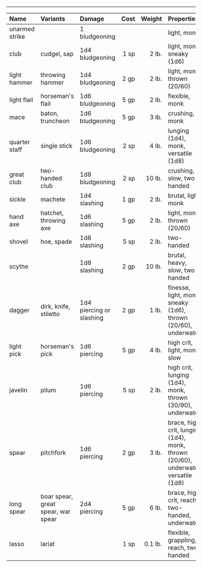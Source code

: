 ___
| Name | Variants | Damage | Cost | Weight | Properties |
|:-|:-|:-|-:|-:|:-|
| unarmed strike | | 1 bludgeoning | | | light, monk |
| club | cudgel, sap | 1d4 bludgeoning | 1 sp | 2 lb. | light, monk, sneaky (1d6) |
| light hammer | throwing hammer | 1d4 bludgeoning | 2 gp | 2 lb. | light, monk, thrown (20/60) |
| light flail | horseman's flail | 1d6 bludgeoning | 5 gp | 2 lb. | flexible, monk |
| mace | baton, truncheon | 1d6 bludgeoning | 5 gp | 3 lb. | crushing, monk |
| quarter staff | single stick | 1d6 bludgeoning | 2 sp | 4 lb. | lunging (1d4), monk, versatile (1d8) |
| great club | two-handed club | 1d8 bludgeoning | 2 sp | 10 lb. | crushing, slow, two-handed |
| sickle | machete | 1d4 slashing | 1 gp | 2 lb. | brutal, light, monk |
| hand axe | hatchet, throwing axe | 1d6 slashing | 5 gp | 2 lb. | light, monk, thrown (20/60) |
| shovel | hoe, spade | 1d8 slashing | 5 sp | 2 lb. | two-handed |
| scythe | | 1d8 slashing | 2 gp | 10 lb. | brutal, heavy, slow, two-handed |
| dagger | dirk, knife, stiletto | 1d4 piercing or slashing | 2 gp | 1 lb. | finesse, light, monk, sneaky (1d6), thrown (20/60), underwater |
| light pick | horseman's pick | 1d6 piercing | 5 gp | 4 lb. | high crit, light, monk, slow |
| javelin | pilum | 1d6 piercing | 5 sp | 2 lb. | high crit, lunging (1d4), monk, thrown (30/90), underwater |
| spear | pitchfork | 1d6 piercing | 2 gp | 3 lb. | brace, high crit, lunging (1d4), monk, thrown (20/60), underwater, versatile (1d8) |
| long spear | boar spear, great spear, war spear | 2d4 piercing | 5 gp | 6 lb. | brace, high crit, reach, two-handed, underwater |
| lasso | lariat | | 1 sp | 0.1 lb. | flexible, grappling, reach, two-handed |

